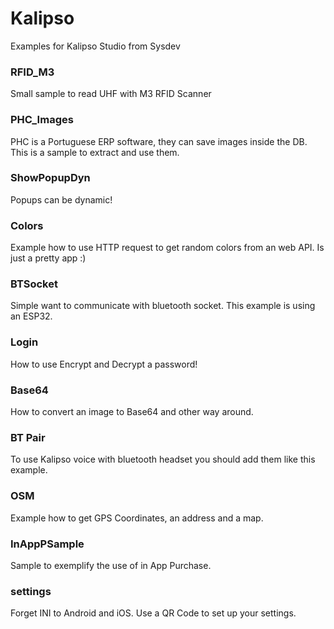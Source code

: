 # Kalipso
Examples for Kalipso Studio from Sysdev

### RFID_M3
Small sample to read UHF with M3 RFID Scanner

### PHC_Images
PHC is a Portuguese ERP software, they can save images inside the DB. This is a sample to extract and use them.

### ShowPopupDyn
Popups can be dynamic!

### Colors
Example how to use HTTP request to get random colors from an web API.
Is just a pretty app :)

### BTSocket
Simple want to communicate with bluetooth socket.
This example is using an ESP32.

### Login
How to use Encrypt and Decrypt a password!

### Base64
How to convert an image to Base64 and other way around.

### BT Pair
To use Kalipso voice with bluetooth headset you should add them like this example.

### OSM
Example how to get GPS Coordinates, an address and a map.

### InAppPSample
Sample to exemplify the use of in App Purchase.

### settings
Forget INI to Android and iOS. Use a QR Code to set up your settings.
